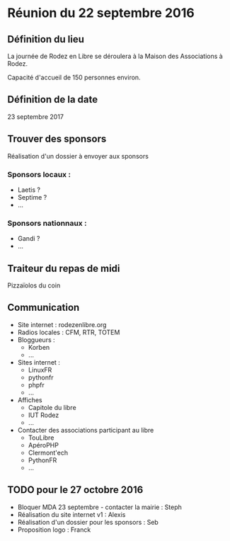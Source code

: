 # Réunion du 22 septembre 2016

## Définition du lieu

La journée de Rodez en Libre se déroulera à la Maison des Associations à Rodez.

Capacité d'accueil de 150 personnes environ.


## Définition de la date

23 septembre 2017

## Trouver des sponsors

Réalisation d'un dossier à envoyer aux sponsors

### Sponsors locaux :

* Laetis ?
* Septime ?
* ...

### Sponsors nationnaux :

* Gandi ?
* ...

## Traiteur du repas de midi

Pizzaïolos du coin

## Communication

* Site internet : rodezenlibre.org
* Radios locales : CFM, RTR, TOTEM
* Bloggueurs :
  * Korben
  * ...
* Sites internet :
  * LinuxFR
  * pythonfr
  * phpfr
  * ...
* Affiches
  * Capitole du libre
  * IUT Rodez
  * ...
* Contacter des associations participant au libre
  * TouLibre
  * ApéroPHP
  * Clermont'ech
  * PythonFR
  * ...

## TODO pour le 27 octobre 2016

* Bloquer MDA 23 septembre - contacter la mairie : Steph
* Réalisation du site internet v1 : Alexis
* Réalisation d'un dossier pour les sponsors : Seb
* Proposition logo : Franck
